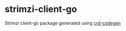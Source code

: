 # strimzi-client-go

Strimzi client-go package generated using [crd-codegen](https://github.com/bsquizz/crd-codegen)
